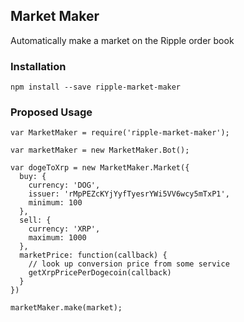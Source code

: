 ## Market Maker

Automatically make a market on the Ripple order book

### Installation
 
    npm install --save ripple-market-maker

### Proposed Usage

    var MarketMaker = require('ripple-market-maker');
    
    var marketMaker = new MarketMaker.Bot();

    var dogeToXrp = new MarketMaker.Market({
      buy: {
        currency: 'DOG',
        issuer: 'rMpPEZcKYjYyfTyesrYWi5VV6wcy5mTxP1',
        minimum: 100
      },
      sell: {
        currency: 'XRP',
        maximum: 1000
      },
      marketPrice: function(callback) {
        // look up conversion price from some service
        getXrpPricePerDogecoin(callback)
      }
    })

    marketMaker.make(market);

